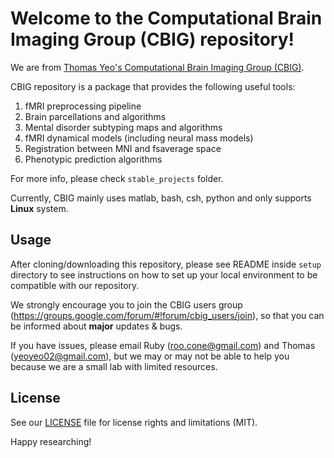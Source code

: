 # Welcome to the Computational Brain Imaging Group (CBIG) repository!

We are from [Thomas Yeo's Computational Brain Imaging Group (CBIG)](https://sites.google.com/view/yeolab).

CBIG repository is a package that provides the following useful tools:  
1. fMRI preprocessing pipeline
2. Brain parcellations and algorithms
3. Mental disorder subtyping maps and algorithms
4. fMRI dynamical models (including neural mass models)
5. Registration between MNI and fsaverage space
6. Phenotypic prediction algorithms  

For more info, please check `stable_projects` folder.

Currently, CBIG mainly uses matlab, bash, csh, python and only supports **Linux** system. 

## Usage ##
After cloning/downloading this repository, please see README inside `setup` directory to see instructions on how to set up your local environment to be compatible with our repository.

We strongly encourage you to join the CBIG users group (https://groups.google.com/forum/#!forum/cbig_users/join), so that you can be informed about **major** updates & bugs.

If you have issues, please email Ruby (roo.cone@gmail.com) and Thomas (yeoyeo02@gmail.com), but we may or may not be able to help you because we are a small lab with limited resources.

## License ##
See our [LICENSE](https://github.com/ThomasYeoLab/CBIG/blob/master/LICENSE.md) file for license rights and limitations (MIT).

Happy researching!
